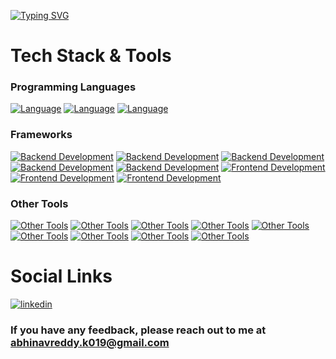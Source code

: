 <!-- <a
href="https://github.com/Abhinavreddy733">
<img font=Poppins&weight=800&size=120&pause=1000&color=6B54F7&center=true&vCenter=true&repeat=false&width=1920&height=130&lines=Hello%2C+I'm+Abhinav" alt="Typing SVG" 
alt="Hello, This is Abhinav" /></a>

## Tech Stack & Tools
### Programming Language
[![Github](https://skillicons.dev/icons?i=typescript,javascript,java&theme=dark)](https://github.com/Abhinavreddy733)
### Backend Frameworks
[![Backend Development](https://skillicons.dev/icons?i=nodejs,express,postgres,mongodb,aws&theme=dark)](https://github.com/Abhinavreddy733)
### Frontend Development
[![Frontend Development](https://skillicons.dev/icons?i=nextjs,react,redux,tailwind&theme=dark)](https://github.com/Abhinavreddy733)
### Other Tools
[![Other Tools](https://skillicons.dev/icons?i=docker,postman,git,github,vscode&theme=dark)](https://github.com/Abhinavreddy733)


## Social Links
<a href="https://www.linkedin.com/in/kotamkadi-abhinav-reddy-636469277/" target="_blank">
  <img src="https://img.shields.io/badge/linkedin-0d1117?style=for-the-badge&logo=&logoColor=white" alt="linkedin">
</a>

### If you have any feedback, please reach out to me at abhinavreddy.k019@gmail.com -->

<!-- 2nd -->
<a
href="https://github.com/Abhinavreddy733">
<img 
src="https://readme-typing-svg.demolab.com?font=Poppins&weight=800&size=120&pause=1000&color=6B54F7&center=true&vCenter=true&repeat=false&width=1920&height=130&lines=Hello%2C+I'm+Abhinav" alt="Typing SVG" 
alt="Hello, This is Abhinav" /></a>

# Tech Stack & Tools
### Programming Languages
[![Language](https://skillicons.dev/icons?i=typescript&theme=dark)](https://github.com/Abhinavreddy733)
[![Language](https://skillicons.dev/icons?i=javascript&theme=dark)](https://github.com/Abhinavreddy733)
[![Language](https://skillicons.dev/icons?i=java&theme=dark)](https://github.com/Abhinavreddy733)

### Frameworks
[![Backend Development](https://skillicons.dev/icons?i=nodejs&theme=dark)](https://github.com/Abhinavreddy733)
[![Backend Development](https://skillicons.dev/icons?i=express&theme=dark)](https://github.com/Abhinavreddy733)
[![Backend Development](https://skillicons.dev/icons?i=prisma&theme=dark)](https://github.com/Abhinavreddy733)
[![Backend Development](https://skillicons.dev/icons?i=postgres&theme=dark)](https://github.com/Abhinavreddy733)
[![Backend Development](https://skillicons.dev/icons?i=mongodb&theme=dark)](https://github.com/Abhinavreddy733)
[![Frontend Development](https://skillicons.dev/icons?i=nextjs&theme=dark)](https://github.com/Abhinavreddy733)
[![Frontend Development](https://skillicons.dev/icons?i=react&theme=dark)](https://github.com/Abhinavreddy733)
[![Frontend Development](https://skillicons.dev/icons?i=tailwind&theme=dark)](https://github.com/Abhinavreddy733)

### Other Tools
[![Other Tools](https://skillicons.dev/icons?i=docker&theme=dark)](https://github.com/Abhinavreddy733)
[![Other Tools](https://skillicons.dev/icons?i=postman&theme=dark)](https://github.com/Abhinavreddy733)
[![Other Tools](https://skillicons.dev/icons?i=aws&theme=dark)](https://github.com/Abhinavreddy733)
[![Other Tools](https://skillicons.dev/icons?i=cloudflare&theme=dark)](https://github.com/Abhinavreddy733)
[![Other Tools](https://skillicons.dev/icons?i=vite&theme=dark)](https://github.com/Abhinavreddy733)
[![Other Tools](https://skillicons.dev/icons?i=git&theme=dark)](https://github.com/Abhinavreddy733)
[![Other Tools](https://skillicons.dev/icons?i=github&theme=dark)](https://github.com/Abhinavreddy733)
[![Other Tools](https://skillicons.dev/icons?i=npm&theme=dark)](https://github.com/Abhinavreddy733)
[![Other Tools](https://skillicons.dev/icons?i=vscode&theme=dark)](https://github.com/Abhinavreddy733)


# Social Links
<a href="https://www.linkedin.com/in/kotamkadi-abhinav-reddy-636469277/" target="_blank">
  <img src="https://img.shields.io/badge/linkedin-0d1117?style=for-the-badge&logo=&logoColor=white" alt="linkedin">
</a>


### If you have any feedback, please reach out to me at abhinavreddy.k019@gmail.com

